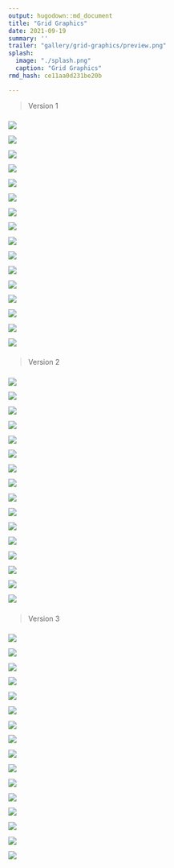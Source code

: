 ```yaml
---
output: hugodown::md_document
title: "Grid Graphics"
date: 2021-09-19
summary: ''
trailer: "gallery/grid-graphics/preview.png"
splash:
  image: "./splash.png"
  caption: "Grid Graphics"
rmd_hash: ce11aa0d231be20b

---
```


<style>
.splash-caption-tweak {
  color: black;
  font-weight: 700;
  font-size: 200%;
  float: left;
}
</style>

<div class="highlight">

</div>

> Version 1

<div class="highlight">

<div>
<div class="row p-0 row-cols-1 row-cols-sm-2 row-cols-md-3 row-cols-lg-4" style="margin-left: -.4rem; margin-right: -.4rem; margin-top: 1rem; margin-bottom: 1rem; ">
<div class="card bg-transparent m-0 border-0 collapse.show bs4cards-blahblahblah bs4cards-NA" style="padding: .4rem ; border-width: 0; border-radius: 0 0 0 0 ;">
<a href="https://djnavarro.net/series-grid-graphics/4000/01/grid_sys01_seed1002.png">
<img src="https://djnavarro.net/series-grid-graphics/800/01/grid_sys01_seed1002.png" class="card-img" style="border-style:solid; border-color:#808080FF; border-width:0; border-radius: 0 0 0 0 ;"/>
</a>
</div>
<div class="card bg-transparent m-0 border-0 collapse.show bs4cards-blahblahblah bs4cards-NA" style="padding: .4rem ; border-width: 0; border-radius: 0 0 0 0 ;">
<a href="https://djnavarro.net/series-grid-graphics/4000/01/grid_sys01_seed1004.png">
<img src="https://djnavarro.net/series-grid-graphics/800/01/grid_sys01_seed1004.png" class="card-img" style="border-style:solid; border-color:#808080FF; border-width:0; border-radius: 0 0 0 0 ;"/>
</a>
</div>
<div class="card bg-transparent m-0 border-0 collapse.show bs4cards-blahblahblah bs4cards-NA" style="padding: .4rem ; border-width: 0; border-radius: 0 0 0 0 ;">
<a href="https://djnavarro.net/series-grid-graphics/4000/01/grid_sys01_seed1038.png">
<img src="https://djnavarro.net/series-grid-graphics/800/01/grid_sys01_seed1038.png" class="card-img" style="border-style:solid; border-color:#808080FF; border-width:0; border-radius: 0 0 0 0 ;"/>
</a>
</div>
<div class="card bg-transparent m-0 border-0 collapse.show bs4cards-blahblahblah bs4cards-NA" style="padding: .4rem ; border-width: 0; border-radius: 0 0 0 0 ;">
<a href="https://djnavarro.net/series-grid-graphics/4000/01/grid_sys01_seed1056.png">
<img src="https://djnavarro.net/series-grid-graphics/800/01/grid_sys01_seed1056.png" class="card-img" style="border-style:solid; border-color:#808080FF; border-width:0; border-radius: 0 0 0 0 ;"/>
</a>
</div>
<div class="card bg-transparent m-0 border-0 collapse.show bs4cards-blahblahblah bs4cards-NA" style="padding: .4rem ; border-width: 0; border-radius: 0 0 0 0 ;">
<a href="https://djnavarro.net/series-grid-graphics/4000/01/grid_sys01_seed1057.png">
<img src="https://djnavarro.net/series-grid-graphics/800/01/grid_sys01_seed1057.png" class="card-img" style="border-style:solid; border-color:#808080FF; border-width:0; border-radius: 0 0 0 0 ;"/>
</a>
</div>
<div class="card bg-transparent m-0 border-0 collapse.show bs4cards-blahblahblah bs4cards-NA" style="padding: .4rem ; border-width: 0; border-radius: 0 0 0 0 ;">
<a href="https://djnavarro.net/series-grid-graphics/4000/01/grid_sys01_seed1060.png">
<img src="https://djnavarro.net/series-grid-graphics/800/01/grid_sys01_seed1060.png" class="card-img" style="border-style:solid; border-color:#808080FF; border-width:0; border-radius: 0 0 0 0 ;"/>
</a>
</div>
<div class="card bg-transparent m-0 border-0 collapse.show bs4cards-blahblahblah bs4cards-NA" style="padding: .4rem ; border-width: 0; border-radius: 0 0 0 0 ;">
<a href="https://djnavarro.net/series-grid-graphics/4000/01/grid_sys01_seed1066.png">
<img src="https://djnavarro.net/series-grid-graphics/800/01/grid_sys01_seed1066.png" class="card-img" style="border-style:solid; border-color:#808080FF; border-width:0; border-radius: 0 0 0 0 ;"/>
</a>
</div>
<div class="card bg-transparent m-0 border-0 collapse.show bs4cards-blahblahblah bs4cards-NA" style="padding: .4rem ; border-width: 0; border-radius: 0 0 0 0 ;">
<a href="https://djnavarro.net/series-grid-graphics/4000/01/grid_sys01_seed1067.png">
<img src="https://djnavarro.net/series-grid-graphics/800/01/grid_sys01_seed1067.png" class="card-img" style="border-style:solid; border-color:#808080FF; border-width:0; border-radius: 0 0 0 0 ;"/>
</a>
</div>
<div class="card bg-transparent m-0 border-0 collapse.show bs4cards-blahblahblah bs4cards-NA" style="padding: .4rem ; border-width: 0; border-radius: 0 0 0 0 ;">
<a href="https://djnavarro.net/series-grid-graphics/4000/01/grid_sys01_seed1074.png">
<img src="https://djnavarro.net/series-grid-graphics/800/01/grid_sys01_seed1074.png" class="card-img" style="border-style:solid; border-color:#808080FF; border-width:0; border-radius: 0 0 0 0 ;"/>
</a>
</div>
<div class="card bg-transparent m-0 border-0 collapse.show bs4cards-blahblahblah bs4cards-NA" style="padding: .4rem ; border-width: 0; border-radius: 0 0 0 0 ;">
<a href="https://djnavarro.net/series-grid-graphics/4000/01/grid_sys01_seed1075.png">
<img src="https://djnavarro.net/series-grid-graphics/800/01/grid_sys01_seed1075.png" class="card-img" style="border-style:solid; border-color:#808080FF; border-width:0; border-radius: 0 0 0 0 ;"/>
</a>
</div>
<div class="card bg-transparent m-0 border-0 collapse.show bs4cards-blahblahblah bs4cards-NA" style="padding: .4rem ; border-width: 0; border-radius: 0 0 0 0 ;">
<a href="https://djnavarro.net/series-grid-graphics/4000/01/grid_sys01_seed1076.png">
<img src="https://djnavarro.net/series-grid-graphics/800/01/grid_sys01_seed1076.png" class="card-img" style="border-style:solid; border-color:#808080FF; border-width:0; border-radius: 0 0 0 0 ;"/>
</a>
</div>
<div class="card bg-transparent m-0 border-0 collapse.show bs4cards-blahblahblah bs4cards-NA" style="padding: .4rem ; border-width: 0; border-radius: 0 0 0 0 ;">
<a href="https://djnavarro.net/series-grid-graphics/4000/01/grid_sys01_seed1078.png">
<img src="https://djnavarro.net/series-grid-graphics/800/01/grid_sys01_seed1078.png" class="card-img" style="border-style:solid; border-color:#808080FF; border-width:0; border-radius: 0 0 0 0 ;"/>
</a>
</div>
<div class="card bg-transparent m-0 border-0 collapse.show bs4cards-blahblahblah bs4cards-NA" style="padding: .4rem ; border-width: 0; border-radius: 0 0 0 0 ;">
<a href="https://djnavarro.net/series-grid-graphics/4000/01/grid_sys01_seed1079.png">
<img src="https://djnavarro.net/series-grid-graphics/800/01/grid_sys01_seed1079.png" class="card-img" style="border-style:solid; border-color:#808080FF; border-width:0; border-radius: 0 0 0 0 ;"/>
</a>
</div>
<div class="card bg-transparent m-0 border-0 collapse.show bs4cards-blahblahblah bs4cards-NA" style="padding: .4rem ; border-width: 0; border-radius: 0 0 0 0 ;">
<a href="https://djnavarro.net/series-grid-graphics/4000/01/grid_sys01_seed1082.png">
<img src="https://djnavarro.net/series-grid-graphics/800/01/grid_sys01_seed1082.png" class="card-img" style="border-style:solid; border-color:#808080FF; border-width:0; border-radius: 0 0 0 0 ;"/>
</a>
</div>
<div class="card bg-transparent m-0 border-0 collapse.show bs4cards-blahblahblah bs4cards-NA" style="padding: .4rem ; border-width: 0; border-radius: 0 0 0 0 ;">
<a href="https://djnavarro.net/series-grid-graphics/4000/01/grid_sys01_seed1094.png">
<img src="https://djnavarro.net/series-grid-graphics/800/01/grid_sys01_seed1094.png" class="card-img" style="border-style:solid; border-color:#808080FF; border-width:0; border-radius: 0 0 0 0 ;"/>
</a>
</div>
<div class="card bg-transparent m-0 border-0 collapse.show bs4cards-blahblahblah bs4cards-NA" style="padding: .4rem ; border-width: 0; border-radius: 0 0 0 0 ;">
<a href="https://djnavarro.net/series-grid-graphics/4000/01/grid_sys01_seed1097.png">
<img src="https://djnavarro.net/series-grid-graphics/800/01/grid_sys01_seed1097.png" class="card-img" style="border-style:solid; border-color:#808080FF; border-width:0; border-radius: 0 0 0 0 ;"/>
</a>
</div>
</div>
</div>

</div>

> Version 2

<div class="highlight">

<div>
<div class="row p-0 row-cols-1 row-cols-sm-2 row-cols-md-3 row-cols-lg-4" style="margin-left: -.4rem; margin-right: -.4rem; margin-top: 1rem; margin-bottom: 1rem; ">
<div class="card bg-transparent m-0 border-0 collapse.show bs4cards-blahblahblah bs4cards-NA" style="padding: .4rem ; border-width: 0; border-radius: 0 0 0 0 ;">
<a href="https://djnavarro.net/series-grid-graphics/4000/02/grid_sys02_seed1101.png">
<img src="https://djnavarro.net/series-grid-graphics/800/02/grid_sys02_seed1101.png" class="card-img" style="border-style:solid; border-color:#808080FF; border-width:0; border-radius: 0 0 0 0 ;"/>
</a>
</div>
<div class="card bg-transparent m-0 border-0 collapse.show bs4cards-blahblahblah bs4cards-NA" style="padding: .4rem ; border-width: 0; border-radius: 0 0 0 0 ;">
<a href="https://djnavarro.net/series-grid-graphics/4000/02/grid_sys02_seed1120.png">
<img src="https://djnavarro.net/series-grid-graphics/800/02/grid_sys02_seed1120.png" class="card-img" style="border-style:solid; border-color:#808080FF; border-width:0; border-radius: 0 0 0 0 ;"/>
</a>
</div>
<div class="card bg-transparent m-0 border-0 collapse.show bs4cards-blahblahblah bs4cards-NA" style="padding: .4rem ; border-width: 0; border-radius: 0 0 0 0 ;">
<a href="https://djnavarro.net/series-grid-graphics/4000/02/grid_sys02_seed1127.png">
<img src="https://djnavarro.net/series-grid-graphics/800/02/grid_sys02_seed1127.png" class="card-img" style="border-style:solid; border-color:#808080FF; border-width:0; border-radius: 0 0 0 0 ;"/>
</a>
</div>
<div class="card bg-transparent m-0 border-0 collapse.show bs4cards-blahblahblah bs4cards-NA" style="padding: .4rem ; border-width: 0; border-radius: 0 0 0 0 ;">
<a href="https://djnavarro.net/series-grid-graphics/4000/02/grid_sys02_seed1132.png">
<img src="https://djnavarro.net/series-grid-graphics/800/02/grid_sys02_seed1132.png" class="card-img" style="border-style:solid; border-color:#808080FF; border-width:0; border-radius: 0 0 0 0 ;"/>
</a>
</div>
<div class="card bg-transparent m-0 border-0 collapse.show bs4cards-blahblahblah bs4cards-NA" style="padding: .4rem ; border-width: 0; border-radius: 0 0 0 0 ;">
<a href="https://djnavarro.net/series-grid-graphics/4000/02/grid_sys02_seed1142.png">
<img src="https://djnavarro.net/series-grid-graphics/800/02/grid_sys02_seed1142.png" class="card-img" style="border-style:solid; border-color:#808080FF; border-width:0; border-radius: 0 0 0 0 ;"/>
</a>
</div>
<div class="card bg-transparent m-0 border-0 collapse.show bs4cards-blahblahblah bs4cards-NA" style="padding: .4rem ; border-width: 0; border-radius: 0 0 0 0 ;">
<a href="https://djnavarro.net/series-grid-graphics/4000/02/grid_sys02_seed1143.png">
<img src="https://djnavarro.net/series-grid-graphics/800/02/grid_sys02_seed1143.png" class="card-img" style="border-style:solid; border-color:#808080FF; border-width:0; border-radius: 0 0 0 0 ;"/>
</a>
</div>
<div class="card bg-transparent m-0 border-0 collapse.show bs4cards-blahblahblah bs4cards-NA" style="padding: .4rem ; border-width: 0; border-radius: 0 0 0 0 ;">
<a href="https://djnavarro.net/series-grid-graphics/4000/02/grid_sys02_seed1146.png">
<img src="https://djnavarro.net/series-grid-graphics/800/02/grid_sys02_seed1146.png" class="card-img" style="border-style:solid; border-color:#808080FF; border-width:0; border-radius: 0 0 0 0 ;"/>
</a>
</div>
<div class="card bg-transparent m-0 border-0 collapse.show bs4cards-blahblahblah bs4cards-NA" style="padding: .4rem ; border-width: 0; border-radius: 0 0 0 0 ;">
<a href="https://djnavarro.net/series-grid-graphics/4000/02/grid_sys02_seed1148.png">
<img src="https://djnavarro.net/series-grid-graphics/800/02/grid_sys02_seed1148.png" class="card-img" style="border-style:solid; border-color:#808080FF; border-width:0; border-radius: 0 0 0 0 ;"/>
</a>
</div>
<div class="card bg-transparent m-0 border-0 collapse.show bs4cards-blahblahblah bs4cards-NA" style="padding: .4rem ; border-width: 0; border-radius: 0 0 0 0 ;">
<a href="https://djnavarro.net/series-grid-graphics/4000/02/grid_sys02_seed1149.png">
<img src="https://djnavarro.net/series-grid-graphics/800/02/grid_sys02_seed1149.png" class="card-img" style="border-style:solid; border-color:#808080FF; border-width:0; border-radius: 0 0 0 0 ;"/>
</a>
</div>
<div class="card bg-transparent m-0 border-0 collapse.show bs4cards-blahblahblah bs4cards-NA" style="padding: .4rem ; border-width: 0; border-radius: 0 0 0 0 ;">
<a href="https://djnavarro.net/series-grid-graphics/4000/02/grid_sys02_seed1164.png">
<img src="https://djnavarro.net/series-grid-graphics/800/02/grid_sys02_seed1164.png" class="card-img" style="border-style:solid; border-color:#808080FF; border-width:0; border-radius: 0 0 0 0 ;"/>
</a>
</div>
<div class="card bg-transparent m-0 border-0 collapse.show bs4cards-blahblahblah bs4cards-NA" style="padding: .4rem ; border-width: 0; border-radius: 0 0 0 0 ;">
<a href="https://djnavarro.net/series-grid-graphics/4000/02/grid_sys02_seed1167.png">
<img src="https://djnavarro.net/series-grid-graphics/800/02/grid_sys02_seed1167.png" class="card-img" style="border-style:solid; border-color:#808080FF; border-width:0; border-radius: 0 0 0 0 ;"/>
</a>
</div>
<div class="card bg-transparent m-0 border-0 collapse.show bs4cards-blahblahblah bs4cards-NA" style="padding: .4rem ; border-width: 0; border-radius: 0 0 0 0 ;">
<a href="https://djnavarro.net/series-grid-graphics/4000/02/grid_sys02_seed1170.png">
<img src="https://djnavarro.net/series-grid-graphics/800/02/grid_sys02_seed1170.png" class="card-img" style="border-style:solid; border-color:#808080FF; border-width:0; border-radius: 0 0 0 0 ;"/>
</a>
</div>
<div class="card bg-transparent m-0 border-0 collapse.show bs4cards-blahblahblah bs4cards-NA" style="padding: .4rem ; border-width: 0; border-radius: 0 0 0 0 ;">
<a href="https://djnavarro.net/series-grid-graphics/4000/02/grid_sys02_seed1181.png">
<img src="https://djnavarro.net/series-grid-graphics/800/02/grid_sys02_seed1181.png" class="card-img" style="border-style:solid; border-color:#808080FF; border-width:0; border-radius: 0 0 0 0 ;"/>
</a>
</div>
<div class="card bg-transparent m-0 border-0 collapse.show bs4cards-blahblahblah bs4cards-NA" style="padding: .4rem ; border-width: 0; border-radius: 0 0 0 0 ;">
<a href="https://djnavarro.net/series-grid-graphics/4000/02/grid_sys02_seed1188.png">
<img src="https://djnavarro.net/series-grid-graphics/800/02/grid_sys02_seed1188.png" class="card-img" style="border-style:solid; border-color:#808080FF; border-width:0; border-radius: 0 0 0 0 ;"/>
</a>
</div>
<div class="card bg-transparent m-0 border-0 collapse.show bs4cards-blahblahblah bs4cards-NA" style="padding: .4rem ; border-width: 0; border-radius: 0 0 0 0 ;">
<a href="https://djnavarro.net/series-grid-graphics/4000/02/grid_sys02_seed1198.png">
<img src="https://djnavarro.net/series-grid-graphics/800/02/grid_sys02_seed1198.png" class="card-img" style="border-style:solid; border-color:#808080FF; border-width:0; border-radius: 0 0 0 0 ;"/>
</a>
</div>
<div class="card bg-transparent m-0 border-0 collapse.show bs4cards-blahblahblah bs4cards-NA" style="padding: .4rem ; border-width: 0; border-radius: 0 0 0 0 ;">
<a href="https://djnavarro.net/series-grid-graphics/4000/02/grid_sys02_seed1199.png">
<img src="https://djnavarro.net/series-grid-graphics/800/02/grid_sys02_seed1199.png" class="card-img" style="border-style:solid; border-color:#808080FF; border-width:0; border-radius: 0 0 0 0 ;"/>
</a>
</div>
</div>
</div>

</div>

> Version 3

<div class="highlight">

<div>
<div class="row p-0 row-cols-1 row-cols-sm-2 row-cols-md-3 row-cols-lg-4" style="margin-left: -.4rem; margin-right: -.4rem; margin-top: 1rem; margin-bottom: 1rem; ">
<div class="card bg-transparent m-0 border-0 collapse.show bs4cards-blahblahblah bs4cards-NA" style="padding: .4rem ; border-width: 0; border-radius: 0 0 0 0 ;">
<a href="https://djnavarro.net/series-grid-graphics/4000/03/grid_sys03_seed1201.png">
<img src="https://djnavarro.net/series-grid-graphics/800/03/grid_sys03_seed1201.png" class="card-img" style="border-style:solid; border-color:#808080FF; border-width:0; border-radius: 0 0 0 0 ;"/>
</a>
</div>
<div class="card bg-transparent m-0 border-0 collapse.show bs4cards-blahblahblah bs4cards-NA" style="padding: .4rem ; border-width: 0; border-radius: 0 0 0 0 ;">
<a href="https://djnavarro.net/series-grid-graphics/4000/03/grid_sys03_seed1209.png">
<img src="https://djnavarro.net/series-grid-graphics/800/03/grid_sys03_seed1209.png" class="card-img" style="border-style:solid; border-color:#808080FF; border-width:0; border-radius: 0 0 0 0 ;"/>
</a>
</div>
<div class="card bg-transparent m-0 border-0 collapse.show bs4cards-blahblahblah bs4cards-NA" style="padding: .4rem ; border-width: 0; border-radius: 0 0 0 0 ;">
<a href="https://djnavarro.net/series-grid-graphics/4000/03/grid_sys03_seed1220.png">
<img src="https://djnavarro.net/series-grid-graphics/800/03/grid_sys03_seed1220.png" class="card-img" style="border-style:solid; border-color:#808080FF; border-width:0; border-radius: 0 0 0 0 ;"/>
</a>
</div>
<div class="card bg-transparent m-0 border-0 collapse.show bs4cards-blahblahblah bs4cards-NA" style="padding: .4rem ; border-width: 0; border-radius: 0 0 0 0 ;">
<a href="https://djnavarro.net/series-grid-graphics/4000/03/grid_sys03_seed1226.png">
<img src="https://djnavarro.net/series-grid-graphics/800/03/grid_sys03_seed1226.png" class="card-img" style="border-style:solid; border-color:#808080FF; border-width:0; border-radius: 0 0 0 0 ;"/>
</a>
</div>
<div class="card bg-transparent m-0 border-0 collapse.show bs4cards-blahblahblah bs4cards-NA" style="padding: .4rem ; border-width: 0; border-radius: 0 0 0 0 ;">
<a href="https://djnavarro.net/series-grid-graphics/4000/03/grid_sys03_seed1233.png">
<img src="https://djnavarro.net/series-grid-graphics/800/03/grid_sys03_seed1233.png" class="card-img" style="border-style:solid; border-color:#808080FF; border-width:0; border-radius: 0 0 0 0 ;"/>
</a>
</div>
<div class="card bg-transparent m-0 border-0 collapse.show bs4cards-blahblahblah bs4cards-NA" style="padding: .4rem ; border-width: 0; border-radius: 0 0 0 0 ;">
<a href="https://djnavarro.net/series-grid-graphics/4000/03/grid_sys03_seed1238.png">
<img src="https://djnavarro.net/series-grid-graphics/800/03/grid_sys03_seed1238.png" class="card-img" style="border-style:solid; border-color:#808080FF; border-width:0; border-radius: 0 0 0 0 ;"/>
</a>
</div>
<div class="card bg-transparent m-0 border-0 collapse.show bs4cards-blahblahblah bs4cards-NA" style="padding: .4rem ; border-width: 0; border-radius: 0 0 0 0 ;">
<a href="https://djnavarro.net/series-grid-graphics/4000/03/grid_sys03_seed1242.png">
<img src="https://djnavarro.net/series-grid-graphics/800/03/grid_sys03_seed1242.png" class="card-img" style="border-style:solid; border-color:#808080FF; border-width:0; border-radius: 0 0 0 0 ;"/>
</a>
</div>
<div class="card bg-transparent m-0 border-0 collapse.show bs4cards-blahblahblah bs4cards-NA" style="padding: .4rem ; border-width: 0; border-radius: 0 0 0 0 ;">
<a href="https://djnavarro.net/series-grid-graphics/4000/03/grid_sys03_seed1246.png">
<img src="https://djnavarro.net/series-grid-graphics/800/03/grid_sys03_seed1246.png" class="card-img" style="border-style:solid; border-color:#808080FF; border-width:0; border-radius: 0 0 0 0 ;"/>
</a>
</div>
<div class="card bg-transparent m-0 border-0 collapse.show bs4cards-blahblahblah bs4cards-NA" style="padding: .4rem ; border-width: 0; border-radius: 0 0 0 0 ;">
<a href="https://djnavarro.net/series-grid-graphics/4000/03/grid_sys03_seed1252.png">
<img src="https://djnavarro.net/series-grid-graphics/800/03/grid_sys03_seed1252.png" class="card-img" style="border-style:solid; border-color:#808080FF; border-width:0; border-radius: 0 0 0 0 ;"/>
</a>
</div>
<div class="card bg-transparent m-0 border-0 collapse.show bs4cards-blahblahblah bs4cards-NA" style="padding: .4rem ; border-width: 0; border-radius: 0 0 0 0 ;">
<a href="https://djnavarro.net/series-grid-graphics/4000/03/grid_sys03_seed1266.png">
<img src="https://djnavarro.net/series-grid-graphics/800/03/grid_sys03_seed1266.png" class="card-img" style="border-style:solid; border-color:#808080FF; border-width:0; border-radius: 0 0 0 0 ;"/>
</a>
</div>
<div class="card bg-transparent m-0 border-0 collapse.show bs4cards-blahblahblah bs4cards-NA" style="padding: .4rem ; border-width: 0; border-radius: 0 0 0 0 ;">
<a href="https://djnavarro.net/series-grid-graphics/4000/03/grid_sys03_seed1274.png">
<img src="https://djnavarro.net/series-grid-graphics/800/03/grid_sys03_seed1274.png" class="card-img" style="border-style:solid; border-color:#808080FF; border-width:0; border-radius: 0 0 0 0 ;"/>
</a>
</div>
<div class="card bg-transparent m-0 border-0 collapse.show bs4cards-blahblahblah bs4cards-NA" style="padding: .4rem ; border-width: 0; border-radius: 0 0 0 0 ;">
<a href="https://djnavarro.net/series-grid-graphics/4000/03/grid_sys03_seed1279.png">
<img src="https://djnavarro.net/series-grid-graphics/800/03/grid_sys03_seed1279.png" class="card-img" style="border-style:solid; border-color:#808080FF; border-width:0; border-radius: 0 0 0 0 ;"/>
</a>
</div>
<div class="card bg-transparent m-0 border-0 collapse.show bs4cards-blahblahblah bs4cards-NA" style="padding: .4rem ; border-width: 0; border-radius: 0 0 0 0 ;">
<a href="https://djnavarro.net/series-grid-graphics/4000/03/grid_sys03_seed1284.png">
<img src="https://djnavarro.net/series-grid-graphics/800/03/grid_sys03_seed1284.png" class="card-img" style="border-style:solid; border-color:#808080FF; border-width:0; border-radius: 0 0 0 0 ;"/>
</a>
</div>
<div class="card bg-transparent m-0 border-0 collapse.show bs4cards-blahblahblah bs4cards-NA" style="padding: .4rem ; border-width: 0; border-radius: 0 0 0 0 ;">
<a href="https://djnavarro.net/series-grid-graphics/4000/03/grid_sys03_seed1286.png">
<img src="https://djnavarro.net/series-grid-graphics/800/03/grid_sys03_seed1286.png" class="card-img" style="border-style:solid; border-color:#808080FF; border-width:0; border-radius: 0 0 0 0 ;"/>
</a>
</div>
<div class="card bg-transparent m-0 border-0 collapse.show bs4cards-blahblahblah bs4cards-NA" style="padding: .4rem ; border-width: 0; border-radius: 0 0 0 0 ;">
<a href="https://djnavarro.net/series-grid-graphics/4000/03/grid_sys03_seed1288.png">
<img src="https://djnavarro.net/series-grid-graphics/800/03/grid_sys03_seed1288.png" class="card-img" style="border-style:solid; border-color:#808080FF; border-width:0; border-radius: 0 0 0 0 ;"/>
</a>
</div>
<div class="card bg-transparent m-0 border-0 collapse.show bs4cards-blahblahblah bs4cards-NA" style="padding: .4rem ; border-width: 0; border-radius: 0 0 0 0 ;">
<a href="https://djnavarro.net/series-grid-graphics/4000/03/grid_sys03_seed1295.png">
<img src="https://djnavarro.net/series-grid-graphics/800/03/grid_sys03_seed1295.png" class="card-img" style="border-style:solid; border-color:#808080FF; border-width:0; border-radius: 0 0 0 0 ;"/>
</a>
</div>
</div>
</div>

</div>

